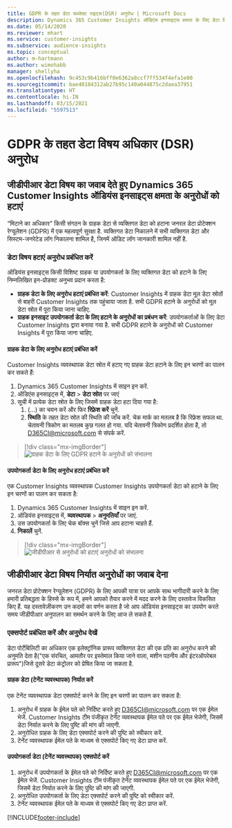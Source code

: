 ```yaml
---
title: GDPR के तहत डेटा सब्जेक्ट राइट्स(DSR) अनुरोध | Microsoft Docs
description: Dynamics 365 Customer Insights ऑडिएंस इनसाइट्स क्षमता के लिए डेटा विषय अनुरोधों का जवाब दें.
ms.date: 05/14/2020
ms.reviewer: mhart
ms.service: customer-insights
ms.subservice: audience-insights
ms.topic: conceptual
author: m-hartmann
ms.author: wimohabb
manager: shellyha
ms.openlocfilehash: 9c453c9b416bff0e6362a8ccf7ff534f4efa1e00
ms.sourcegitcommit: bae40184312ab27b95c140a044875c2daea37951
ms.translationtype: HT
ms.contentlocale: hi-IN
ms.lasthandoff: 03/15/2021
ms.locfileid: "5597513"
---
```

# <a name="data-subject-rights-dsr-requests-under-gdpr"></a>GDPR के तहत डेटा विषय अधिकार (DSR) अनुरोध

## <a name="responding-to-gdpr-data-subject-delete-requests-for-dynamics-365-customer-insights-audience-insights-capability"></a>जीडीपीआर डेटा विषय का जवाब देते हुए Dynamics 365 Customer Insights ऑडियंस इनसाइट्स क्षमता के अनुरोधों को हटाएं

“मिटाने का अधिकार” किसी संगठन के ग्राहक डेटा से व्यक्तिगत डेटा को हटाना जनरल डेटा प्रोटेक्शन रेग्यूलेशन (GDPR) में एक महत्वपूर्ण सुरक्षा है. व्यक्तिगत डेटा निकालने में सभी व्यक्तिगत डेटा और सिस्टम-जनरेटेड लॉग निकालना शामिल है, जिनमें ऑडिट लॉग जानकारी शामिल नहीं है.

### <a name="manage-data-subject-delete-requests"></a>डेटा विषय हटाएं अनुरोध प्रबंधित करें

ऑडियंस इनसाइट्स किसी विशिष्ट ग्राहक या उपयोगकर्ता के लिए व्यक्तिगत डेटा को हटाने के लिए निम्नलिखित इन-प्रोडक्ट अनुभव प्रदान करता है:

- **ग्राहक डेटा के लिए अनुरोध हटाएं प्रबंधित करें**: Customer Insights में ग्राहक डेटा मूल डेटा स्रोतों से बाहरी Customer Insights तक पहुंचाया जाता है. सभी GDPR हटाने के अनुरोधों को मूल डेटा स्रोत में पूरा किया जाना चाहिए.
- **ग्राहक इनसाइट उपयोगकर्ता डेटा के लिए हटाने के अनुरोधों का प्रबंधन करें**: उपयोगकर्ताओं के लिए डेटा Customer Insights द्वारा बनाया गया है. सभी GDPR हटाने के अनुरोधों को Customer Insights में पूरा किया जाना चाहिए.

#### <a name="manage-delete-requests-for-customer-data"></a>ग्राहक डेटा के लिए अनुरोध हटाएं प्रबंधित करें

Customer Insights व्यवस्थापक डेटा स्रोत में हटाए गए ग्राहक डेटा हटाने के लिए इन चरणों का पालन कर सकते हैं:

1. Dynamics 365 Customer Insights में साइन इन करें.
2. ऑडिएंस इनसाइट्स में, **डेटा** > **डेटा स्रोत** पर जाएं
3. सूची में प्रत्येक डेटा स्रोत के लिए जिसमें ग्राहक डेटा हटा दिया गया है:
   1. (...) का चयन करें और फिर **रिफ़्रेश करें** चुनें.
   2. **स्थिति** के तहत डेटा स्रोत की स्थिति की जाँच करें. चेक मार्क का मतलब है कि रिफ्रेश सफल था. चेतावनी त्रिकोण का मतलब कुछ गलत हो गया. यदि चेतावनी त्रिकोण प्रदर्शित होता है, तो D365CI@microsoft.com से संपर्क करें.

> [!div class="mx-imgBorder"]
> ![ग्राहक डेटा के लिए GDPR हटाने के अनुरोधों को संभालना](media/gdpr-data-sources.png "ग्राहक डेटा के लिए GDPR हटाने के अनुरोधों को संभालना")

#### <a name="manage-delete-requests-for-user-data"></a>उपयोगकर्ता डेटा के लिए अनुरोध हटाएं प्रबंधित करें

एक Customer Insights व्यवस्थापक Customer Insights उपयोगकर्ता डेटा को हटाने के लिए इन चरणों का पालन कर सकता है:

1. Dynamics 365 Customer Insights में साइन इन करें.
2. ऑडियंस इनसाइट्स में, **व्यवस्थापक** > **अनुमतियाँ** पर जाएं.
3. उस उपयोगकर्ता के लिए चेक बॉक्स चुनें जिसे आप हटाना चाहते हैं.
4. **निकालें** चुनें.

> [!div class="mx-imgBorder"]
> ![जीडीपीआर से अनुरोधों को हटाएं अनुरोधों को संभालना](media/gdpr-permissions.png "जीडीपीआर को उपयोगकर्ता डेटा के लिए हटाने के अनुरोधों को संभालना")

## <a name="responding-to-gdpr-data-subject-export-requests"></a>जीडीपीआर डेटा विषय निर्यात अनुरोधों का जवाब देना

जनरल डेटा प्रोटेक्शन रेग्यूलेशन (GDPR) के लिए आपकी यात्रा पर आपके साथ भागीदारी करने के लिए हमारी प्रतिबद्धता के हिस्से के रूप में, हमने आपको तैयार करने में मदद करने के लिए दस्तावेज विकसित किए हैं. यह दस्तावेज़ीकरण उन कदमों का वर्णन करता है जो आप ऑडियंस इनसाइट्स का उपयोग करते समय जीडीपीआर अनुपालन का समर्थन करने के लिए आज ले सकते हैं.

### <a name="manage-export-and-view-requests"></a>एक्सपोर्ट प्रबंधित करें और अनुरोध देखें

डेटा पोर्टेबिलिटी का अधिकार एक इलेक्ट्रॉनिक प्रारूप व्यक्तिगत डेटा की एक प्रति का अनुरोध करने की अनुमति देता है("एक संरचित, आमतौर पर इस्तेमाल किया जाने वाला, मशीन पठनीय और इंटरऑपरेबल प्रारूप")जिसे दूसरे डेटा कंट्रोलर को प्रेषित किया जा सकता है.

#### <a name="export-customer-data-tenant-admin"></a>ग्राहक डेटा (टेनेंट व्यवस्थापक) निर्यात करें

एक टेनेंट व्यवस्थापक डेटा एक्सपोर्ट करने के लिए इन चरणों का पालन कर सकता है:

1. अनुरोध में ग्राहक के ईमेल पते को निर्दिष्ट करते हुए D365CI@microsoft.com पर एक ईमेल भेजें. Customer Insights टीम पंजीकृत टेनेंट व्यवस्थापक ईमेल पते पर एक ईमेल भेजेगी, जिसमें डेटा निर्यात करने के लिए पुष्टि की मांग की जाएगी.
2. अनुरोधित ग्राहक के लिए डेटा एक्सपोर्ट करने की पुष्टि को स्वीकार करें.
3. टेनेंट व्यवस्थापक ईमेल पते के माध्यम से एक्सपोर्ट किए गए डेटा प्राप्त करें.

#### <a name="export-user-data-tenant-admin"></a>उपयोगकर्ता डेटा (टेनेंट व्यवस्थापक) एक्सपोर्ट करें

1. अनुरोध में उपयोगकर्ता के ईमेल पते को निर्दिष्ट करते हुए D365CI@microsoft.com पर एक ईमेल भेजें. Customer Insights टीम पंजीकृत टेनेंट व्यवस्थापक ईमेल पते पर एक ईमेल भेजेगी, जिसमें डेटा निर्यात करने के लिए पुष्टि की मांग की जाएगी.
2. अनुरोधित उपयोगकर्ता के लिए डेटा एक्सपोर्ट करने की पुष्टि को स्वीकार करें.
3. टेनेंट व्यवस्थापक ईमेल पते के माध्यम से एक्सपोर्ट किए गए डेटा प्राप्त करें.


[!INCLUDE[footer-include](../includes/footer-banner.md)]